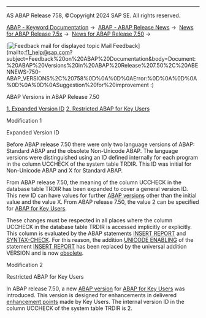   

* * *

AS ABAP Release 758, ©Copyright 2024 SAP SE. All rights reserved.

[ABAP - Keyword Documentation](javascript:call_link\('abenabap.htm'\)) →  [ABAP - ABAP Release News](javascript:call_link\('abennews.htm'\)) →  [News for ABAP Release 7.5x](javascript:call_link\('abennews-75.htm'\)) →  [News for ABAP Release 7.50](javascript:call_link\('abennews-750.htm'\)) → 

 [![](Mail.gif?object=Mail.gif "Feedback mail for displayed topic") Mail Feedback](mailto:f1_help@sap.com?subject=Feedback%20on%20ABAP%20Documentation&body=Document:%20ABAP%20Versions%20in%20ABAP%20Release%207.50%2C%20ABENNEWS-750-ABAP_VERSIONS%2C%20758%0D%0A%0D%0AError:%0D%0A%0D%0A%0D%0A%0D%0ASuggestion%20for%20improvement
:)

ABAP Versions in ABAP Release 7.50

[1\. Expanded Version ID](#!ABAP_MODIFICATION_1@1@)
[2\. Restricted ABAP for Key Users](#!ABAP_MODIFICATION_2@2@)

Modification 1   

Expanded Version ID

Before ABAP release 7.50 there were only two language versions of ABAP: Standard ABAP and the obsolete Non-Unicode ABAP. The language versions were distinguished using an ID defined internally for each program in the column UCCHECK of the system table TRDIR. This ID was initial for Non-Unicode ABAP and X for Standard ABAP.

From ABAP release 7.50, the meaning of the column UCCHECK in the database table TRDIR has been expanded to cover a general version ID. This new ID can have values for further [ABAP versions](javascript:call_link\('abenabap_version_glosry.htm'\) "Glossary Entry") other than the initial value and the value X. From ABAP release 7.50, the value 2 can be specified for [ABAP for Key Users](javascript:call_link\('abenabap_for_key_users_glosry.htm'\) "Glossary Entry").

These changes must be respected in all places where the column UCCHECK in the database table TRDIR is accessed implicitly or explicitly. This column is evaluated by the ABAP statements [INSERT REPORT](javascript:call_link\('abapinsert_report.htm'\)) and [SYNTAX-CHECK](javascript:call_link\('abapsyntax-check_for_itab.htm'\)). For this reason, the addition [UNICODE ENABLING](javascript:call_link\('abapinsert_report_obsolete.htm'\)) of the statement [INSERT REPORT](javascript:call_link\('abapinsert_report.htm'\)) has been replaced by the universal addition VERSION and is now [obsolete](javascript:call_link\('abapinsert_report_obsolete.htm'\)).

Modification 2   

Restricted ABAP for Key Users

In ABAP release 7.50, a new [ABAP version](javascript:call_link\('abenabap_version_glosry.htm'\) "Glossary Entry") for [ABAP for Key Users](javascript:call_link\('abenabap_for_key_users_glosry.htm'\) "Glossary Entry") was introduced. This version is designed for enhancements in delivered [enhancement points](javascript:call_link\('abenenhancement_point_glosry.htm'\) "Glossary Entry") made by Key Users. The internal version ID in the column UCCHECK of the system table TRDIR is 2.